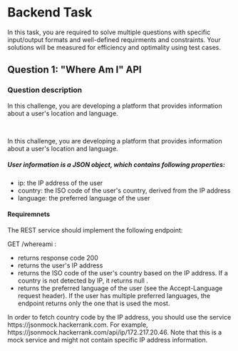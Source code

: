 <h1> Backend Task </h1>
<p> In this task, you are required to solve multiple questions with specific input/output formats and
well-defined requirments and constraints. Your solutions will be measured for efficiency and
optimality using test cases.</p>

<h2> Question 1: "Where Am I" API </h2>
<h3> Question description </h3>
<p> In this challenge, you are developing a platform that provides information about a user's location
and language.</p>
</br>
<p> In this challenge, you are developing a platform that provides information about a user's location
and language.</p>
<h5> User information is a JSON object, which contains following properties: </h5>
<ul> 
  <li> 
    ip: the IP address of the user
 </li>
  <li>
    country: the ISO code of the user's country, derived from the IP address
 </li>
  <li>
    language: the preferred language of the user
 </li>
</ul>

<h4> Requiremnets </h4>
<p>The REST service should implement the following endpoint:</p>
<p>GET /whereami :</p>
<ul> 
  <li> 
    returns response code 200
 </li>
  <li>
    returns the user's IP address
 </li>
  <li>
    returns the ISO code of the user's country based on the IP address. If a country is not detected
by IP, it returns null .
 </li>
  <li>
    returns the preferred language of the user (see the Accept-Language request header). If the
user has multiple preferred languages, the endpoint returns only the one that is used the most.
  </li>
</ul>

<p> In order to fetch country code by the IP address, you should use the service
https://jsonmock.hackerrank.com. For example,
https://jsonmock.hackerrank.com/api/ip/172.217.20.46. Note that this is a mock service and might
not contain specific IP address information. </p>
